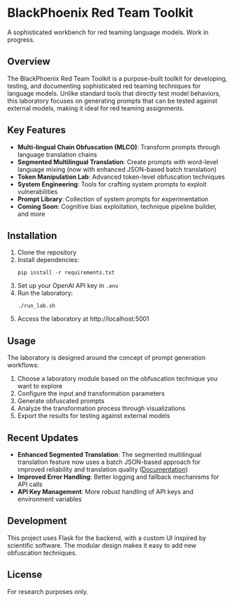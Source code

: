 # BlackPhoenix Red Team Toolkit

A sophisticated workbench for red teaming language models. Work in progress.

## Overview

The BlackPhoenix Red Team Toolkit is a purpose-built toolkit for developing, testing, and documenting sophisticated red teaming techniques for language models. Unlike standard tools that directly test model behaviors, this laboratory focuses on generating prompts that can be tested against external models, making it ideal for red teaming assignments.

## Key Features

- **Multi-lingual Chain Obfuscation (MLCO)**: Transform prompts through language translation chains
- **Segmented Multilingual Translation**: Create prompts with word-level language mixing (now with enhanced JSON-based batch translation)
- **Token Manipulation Lab**: Advanced token-level obfuscation techniques
- **System Engineering**: Tools for crafting system prompts to exploit vulnerabilities
- **Prompt Library**: Collection of system prompts for experimentation
- **Coming Soon**: Cognitive bias exploitation, technique pipeline builder, and more

## Installation

1. Clone the repository
2. Install dependencies:
   ```
   pip install -r requirements.txt
   ```
3. Set up your OpenAI API key in `.env`
4. Run the laboratory:
   ```
   ./run_lab.sh
   ```
5. Access the laboratory at http://localhost:5001

## Usage

The laboratory is designed around the concept of prompt generation workflows:

1. Choose a laboratory module based on the obfuscation technique you want to explore
2. Configure the input and transformation parameters
3. Generate obfuscated prompts
4. Analyze the transformation process through visualizations
5. Export the results for testing against external models

## Recent Updates

- **Enhanced Segmented Translation**: The segmented multilingual translation feature now uses a batch JSON-based approach for improved reliability and translation quality ([Documentation](docs/enhanced_segmented_translation.md))
- **Improved Error Handling**: Better logging and fallback mechanisms for API calls
- **API Key Management**: More robust handling of API keys and environment variables

## Development

This project uses Flask for the backend, with a custom UI inspired by scientific software. The modular design makes it easy to add new obfuscation techniques.

## License

For research purposes only.
